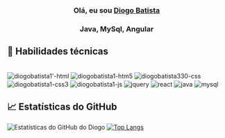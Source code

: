 <h3 align="center">
Olá, eu sou <a href="https://www.linkedin.com/in/diogo-batista1/" target="_blank" rel="noreferrer">Diogo Batista</a>
</h3>
<h3 align="center">
    Java, MySql, Angular
</h3>

## 💼 Habilidades técnicas

<div style="display: inline_block"><br>
  <img align="center" alt="diogobatista1'-html"  src="https://img.shields.io/badge/HTML-239120?style=for-the-badge&logo=html5&logoColor=white">
  <img align="center" alt="diogobatista1-htm5"  src="https://img.shields.io/badge/HTML5-E34F26?style=for-the-badge&logo=html5&logoColor=white">
  <img align="center" alt="diogobatista330-css"  src="https://img.shields.io/badge/CSS-239120?&style=for-the-badge&logo=css3&logoColor=white">
  <img align="center" alt="diogobatista1-css3"  src="https://img.shields.io/badge/CSS3-1572B6?style=for-the-badge&logo=css3&logoColor=white">
  <img align="center" alt="diogobatista1-js"  src="https://img.shields.io/badge/JavaScript-F7DF1E?style=for-the-badge&logo=javascript&logoColor=black">
  <img align="center" alt="jquery"  src="https://img.shields.io/badge/jQuery-0769AD?style=for-the-badge&logo=jquery&logoColor=white?color=red">
  <img align="center" alt="react"  src="https://img.shields.io/badge/react-0769AD?style=for-the-badge&logo=react&logoColor=white">
  <img align="center" alt="java"  src="https://img.shields.io/badge/java-%23ED8B00.svg?style=for-the-badge&logo=openjdk&logoColor=white"> 
  <img align="center" alt="mysql"  src="https://img.shields.io/badge/mysql-4479A1.svg?style=for-the-badge&logo=mysql&logoColor=white"> 
</div>

## 📈 Estatísticas do GitHub 

![Estatísticas do GitHub do Diogo](https://github-readme-stats.vercel.app/api?username=diogobatista1&show_icons=true&theme=tokyonight)
[![Top Langs](https://github-readme-stats.vercel.app/api/top-langs/?username=diogobatista1&layout=compact&theme=shadow_green&hide_border=true&title_color=A7F5AA&icon_color=4CAF50&text_color=A7F5AA&bg_color=222428)](https://github.com/diogobatista1/github-readme-stats)